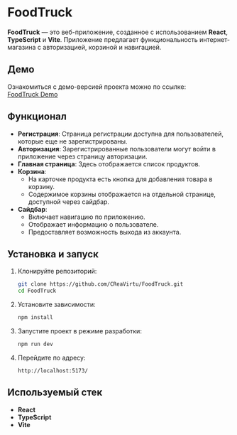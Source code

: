 # FoodTruck  

**FoodTruck** — это веб-приложение, созданное с использованием **React**, **TypeScript** и **Vite**. Приложение предлагает функциональность интернет-магазина с авторизацией, корзиной и навигацией.  

## Демо  

Ознакомиться с демо-версией проекта можно по ссылке:  
[FoodTruck Demo](https://rina2316.github.io/FoodTruck/)  

## Функционал  

- **Регистрация**: Страница регистрации доступна для пользователей, которые еще не зарегистрированы.  
- **Авторизация**: Зарегистрированные пользователи могут войти в приложение через страницу авторизации.  
- **Главная страница**: Здесь отображается список продуктов.  
- **Корзина**:  
  - На карточке продукта есть кнопка для добавления товара в корзину.  
  - Содержимое корзины отображается на отдельной странице, доступной через сайдбар.  
- **Сайдбар**:  
  - Включает навигацию по приложению.  
  - Отображает информацию о пользователе.  
  - Предоставляет возможность выхода из аккаунта.  

## Установка и запуск  

1. Клонируйте репозиторий:  
   ```bash
   git clone https://github.com/CReaVirtu/FoodTruck.git
   cd FoodTruck
   ```  

2. Установите зависимости:  
   ```bash
   npm install
   ```  

3. Запустите проект в режиме разработки:  
   ```bash
   npm run dev
   ```  

4. Перейдите по адресу:  
   ```
   http://localhost:5173/
   ```  

## Используемый стек  

- **React**  
- **TypeScript**  
- **Vite**  

